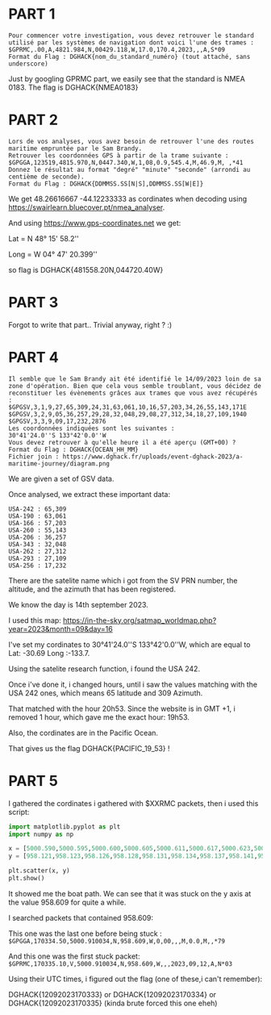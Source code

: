# PART 1

```
Pour commencer votre investigation, vous devez retrouver le standard utilisé par les systèmes de navigation dont voici l'une des trames :
$GPRMC,.00,A,4821.984,N,00429.118,W,17.0,170.4,2023,,,A,S*09
Format du Flag : DGHACK{nom_du_standard_numéro} (tout attaché, sans underscore)
```

Just by googling GPRMC part, we easily see that the standard is NMEA 0183. The flag is DGHACK{NMEA0183}

# PART 2

```
Lors de vos analyses, vous avez besoin de retrouver l'une des routes maritime empruntée par le Sam Brandy.
Retrouver les coordonnées GPS à partir de la trame suivante :
$GPGGA,123519,4815.970,N,0447.340,W,1,08,0.9,545.4,M,46.9,M, ,*41
Donnez le résultat au format "degré" "minute" "seconde" (arrondi au centième de seconde).
Format du Flag : DGHACK{DDMMSS.SS[N|S],DDMMSS.SS[W|E]}
```

We get 48.26616667 -44.12233333 as cordinates when decoding using https://swairlearn.bluecover.pt/nmea_analyser.

And using https://www.gps-coordinates.net we get:

Lat = N 48° 15' 58.2''

Long = W 04° 47' 20.399''

so flag is DGHACK{481558.20N,044720.40W}

# PART 3

Forgot to write that part.. Trivial anyway, right ? :)

# PART 4

```
Il semble que le Sam Brandy ait été identifié le 14/09/2023 loin de sa zone d'opération. Bien que cela vous semble troublant, vous décidez de reconstituer les évènements grâces aux trames que vous avez récupérés :
$GPGSV,3,1,9,27,65,309,24,31,63,061,10,16,57,203,34,26,55,143,171E $GPGSV,3,2,9,05,36,257,29,28,32,048,29,08,27,312,34,18,27,109,1940
$GPGSV,3,3,9,09,17,232,2876
Les coordonnées indiquées sont les suivantes :
30°41'24.0''S 133°42'0.0''W
Vous devez retrouver à qu'elle heure il a été aperçu (GMT+00) ?
Format du Flag : DGHACK{OCEAN_HH_MM}
Fichier join : https://www.dghack.fr/uploads/event-dghack-2023/a-maritime-journey/diagram.png
```
We are given a set of GSV data.

Once analysed, we extract these important data:
```
USA-242 : 65,309
USA-190 : 63,061
USA-166 : 57,203
USA-260 : 55,143
USA-206 : 36,257
USA-343 : 32,048
USA-262 : 27,312
USA-293 : 27,109
USA-256 : 17,232
```
There are the satelite name which i got from the SV PRN number, the altitude, and the azimuth that has been registered.

We know the day is 14th september 2023.

I used this map:
https://in-the-sky.org/satmap_worldmap.php?year=2023&month=09&day=16

I've set my cordinates to 30°41'24.0''S 133°42'0.0''W, which are equal to Lat: -30.69 Long :-133.7.

Using the satelite research function, i found the USA 242.

Once i've done it, i changed hours, until i saw the values matching with the USA 242 ones, which means 65 latitude and 309 Azimuth.

That matched with the hour 20h53. Since the website is in GMT +1, i removed 1 hour, which gave me the exact hour: 19h53.

Also, the cordinates are in the Pacific Ocean.

That gives us the flag DGHACK{PACIFIC_19_53} !

# PART 5

I gathered the cordinates i gathered with $XXRMC packets, then i used this script:

```python
import matplotlib.pyplot as plt
import numpy as np

x = [5000.590,5000.595,5000.600,5000.605,5000.611,5000.617,5000.623,5000.628,5000.634,5000.639,5000.645,5000.651,5000.657,5000.662,5000.667,5000.673,5000.678,5000.683,5000.688,5000.693,5000.697,5000.699,5000.699,5000.699,5000.699,5000.715,5000.719,5000.722,5000.724,5000.726,5000.728,5000.729,5000.730,5000.729,5000.729,5000.572,5000.576,5000.580,5000.585,5000.590,5000.595,5000.600,5000.605,5000.611,5000.617,5000.623,5000.628,5000.634,5000.639,5000.645,5000.651,5000.657,5000.662,5000.667,5000.673,5000.678,5000.683,5000.688,5000.693,5000.697,5000.702,5000.705,5000.709,5000.712,5000.715,5000.719,5000.722,5000.724,5000.726,5000.728,5000.729,5000.730,5000.731,5000.731,5000.731,5000.731,5000.731,5000.731,5000.731,5000.732,5000.733,5000.735,5000.737,5000.739,5000.742,5000.745,5000.749,5000.754,5000.758,5000.763,5000.769,5000.775,5000.781,5000.787,5000.794,5000.800,5000.807,5000.814,5000.821,5000.827,5000.834,5000.841,5000.849,5000.856,5000.863,5000.870,5000.878,5000.885,5000.892,5000.899,5000.906,5000.914,5000.910,5000.910,5000.910,5000.910,5000.910,5000.910,5000.910,5000.910,5000.910,5000.910,5000.910,5000.910,5000.910,5000.910,5000.910,5000.910,5000.910,5000.910,5000.910,5000.910,5000.910,5000.910,5000.910,5000.910,5000.910,5000.910,5000.910,5000.910,5000.910,5000.910,5000.910,5000.910,5001.073,5001.072,5001.072,5001.073,5001.076,5001.078,5001.081,5001.084,5001.088,5001.094,5001.100,5001.109,5001.120,5001.132,5001.144,5001.157,5001.170,5001.182,5001.194,5001.205,5001.217,5001.228,5001.239,5001.249,5001.259,5001.269,5001.279,5001.289,5001.298,5001.306,5001.314,5001.322,5001.330,5001.339,5001.347,5001.355,5001.363,5001.372,5001.384,5001.396,5001.409,5001.421,5001.432,5001.444,5001.455,5001.466,5001.477,5001.486,5001.491,5001.493,5001.493,5001.494,5001.495,5001.497,5001.498,5001.499,5001.501,5001.503,5001.504,5001.506,5001.507,5001.508,5001.509,5001.509,5001.509,5001.508,5001.507,5001.506,5001.505,5001.504,5001.503,5001.504,5001.506,5001.508,5001.510,5001.512,5001.514,5001.517,5001.520,5001.523,5001.527,5001.530,5001.530,5001.530,5001.530,5001.530,5001.530,5001.530,5001.530,5001.530,5001.530,5001.530,5001.530,5001.530,5001.530,5001.530,5001.530,5001.530,5001.530,5001.530,5001.530,5001.530,5001.530,5001.530,5001.530,5001.530,5001.530,5001.530,5001.530,5001.530,5001.530,5001.530,5001.530,5001.530,5001.530,5001.530,5001.530,5001.530,5001.530,5001.530,5001.530,5001.530,5001.530,5001.530,5001.530,5001.530,5001.530,5001.530,5001.530,5001.530,5001.530,5001.530,5001.530,5001.530,5001.530,5001.530,5001.530,5001.530,5001.530,5001.530,5001.530,5001.994,5002.001,5002.007,5002.014,5002.020,5002.027,5002.033,5002.040,5002.047,5002.053,5002.059,5002.066,5002.073,5002.080,5002.086,5002.093,5002.100,5002.107,5002.113,5002.120,5002.127,5002.133,5002.141,5002.148,5002.154,5002.160,5002.167,5002.174,5002.181,5002.187,5002.194,5002.200,5002.207,5002.214,5002.221,5002.227,5002.234,5002.240,5002.247,5002.254,5002.260,5002.267,5002.273,5002.280,5002.286,5002.293,5002.299,5002.306,5002.312,5002.319,5002.325,5002.332,5002.338,5002.344,5002.350,5002.357,5002.363,5002.369,5002.376,5002.382,5002.389,5002.395,5002.401,5002.407,5002.414,5002.420,5002.426,5002.432,5002.438,5002.444,5002.451,5002.457,5002.463,5002.469,5002.475,5002.482,5002.488,5002.494,5002.500,5002.506,5002.512,5002.519,5002.525,5002.531,5002.537,5002.543,5002.550,5002.556,5002.562,5002.568,5002.574,5002.580,5002.586,5002.592,5002.598,5002.604,5002.610,5002.616,5002.623,5002.628,5002.634,5002.640,5002.647,5002.653,5002.658,5002.664,5002.671,5002.677,5002.683,5002.688,5002.694,5002.700,5002.707,5002.713,5002.719,5002.725]
y = [958.121,958.123,958.126,958.128,958.131,958.134,958.137,958.141,958.146,958.151,958.156,958.161,958.167,958.174,958.181,958.187,958.195,958.203,958.211,958.220,958.229,958.234,958.234,958.234,958.234,958.278,958.288,958.298,958.309,958.320,958.331,958.342,958.353,958.348,958.348,958.115,958.116,958.118,958.120,958.121,958.123,958.126,958.128,958.131,958.134,958.137,958.141,958.146,958.151,958.156,958.161,958.167,958.174,958.181,958.187,958.195,958.203,958.211,958.220,958.229,958.238,958.247,958.257,958.267,958.278,958.288,958.298,958.309,958.320,958.331,958.342,958.353,958.364,958.376,958.387,958.399,958.410,958.421,958.433,958.444,958.455,958.466,958.477,958.488,958.498,958.509,958.519,958.528,958.537,958.545,958.553,958.560,958.566,958.572,958.578,958.583,958.588,958.592,958.596,958.600,958.603,958.606,958.608,958.610,958.612,958.613,958.613,958.613,958.613,958.612,958.610,958.608,958.609,958.609,958.609,958.609,958.609,958.609,958.609,958.609,958.609,958.609,958.609,958.609,958.609,958.609,958.609,958.609,958.609,958.609,958.609,958.609,958.609,958.609,958.609,958.609,958.609,958.609,958.609,958.609,958.609,958.609,958.609,958.609,958.327,958.309,958.290,958.271,958.252,958.233,958.213,958.194,958.176,958.158,958.141,958.127,958.116,958.108,958.103,958.100,958.100,958.103,958.109,958.117,958.126,958.136,958.146,958.157,958.169,958.181,958.193,958.205,958.219,958.235,958.251,958.267,958.282,958.297,958.313,958.328,958.344,958.357,958.366,958.370,958.367,958.360,958.351,958.341,958.333,958.324,958.314,958.299,958.280,958.260,958.240,958.221,958.201,958.182,958.162,958.142,958.123,958.103,958.083,958.063,958.043,958.023,958.004,957.984,957.964,957.945,957.925,957.905,957.885,957.865,957.845,957.826,957.806,957.787,957.767,957.748,957.729,957.709,957.690,957.671,957.652,957.634,957.642,957.642,957.642,957.642,957.642,957.642,957.642,957.642,957.642,957.642,957.642,957.642,957.642,957.642,957.642,957.642,957.642,957.642,957.642,957.642,957.642,957.642,957.642,957.642,957.642,957.642,957.642,957.642,957.642,957.642,957.642,957.642,957.642,957.642,957.642,957.642,957.642,957.642,957.642,957.642,957.642,957.642,957.642,957.642,957.642,957.642,957.642,957.642,957.642,957.642,957.642,957.642,957.642,957.642,957.642,957.642,957.642,957.642,957.642,956.441,956.424,956.407,956.389,956.372,956.355,956.338,956.321,956.304,956.287,956.270,956.253,956.236,956.220,956.203,956.186,956.169,956.153,956.137,956.120,956.103,956.086,956.069,956.052,956.036,956.019,956.003,955.986,955.969,955.952,955.935,955.918,955.901,955.885,955.868,955.851,955.834,955.817,955.800,955.784,955.766,955.750,955.733,955.717,955.700,955.683,955.666,955.649,955.632,955.614,955.597,955.580,955.562,955.545,955.529,955.512,955.495,955.477,955.460,955.443,955.426,955.408,955.391,955.374,955.357,955.340,955.323,955.306,955.289,955.272,955.254,955.237,955.219,955.202,955.185,955.168,955.150,955.133,955.116,955.098,955.081,955.064,955.047,955.029,955.012,954.995,954.978,954.960,954.943,954.925,954.907,954.890,954.873,954.855,954.838,954.820,954.803,954.786,954.768,954.750,954.732,954.715,954.698,954.680,954.663,954.645,954.628,954.610,954.593,954.576,954.559,954.541,954.524,954.506,954.489,954.471]

plt.scatter(x, y)
plt.show()
```
It showed me the boat path. We can see that it was stuck on the y axis at the value 958.609 for quite a while.

I searched packets that contained 958.609:

This one was the last one before being stuck :
```$GPGGA,170334.50,5000.910034,N,958.609,W,0,00,,,M,0.0,M,,*79```

And this one was the first stuck packet:
```$GPRMC,170335.10,V,5000.910034,N,958.609,W,,,2023,09,12,A,N*03```


Using their UTC times, i figured out the flag (one of these,i can't remember):

DGHACK{12092023170333} or DGHACK{12092023170334} or DGHACK{12092023170335} (kinda brute forced this one eheh)
